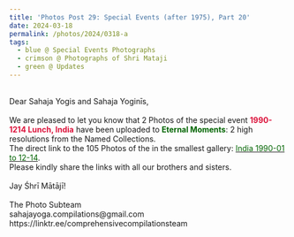 ```yaml
---
title: 'Photos Post 29: Special Events (after 1975), Part 20'
date: 2024-03-18
permalink: /photos/2024/0318-a
tags:
  - blue @ Special Events Photographs
  - crimson @ Photographs of Shri Mataji
  - green @ Updates
---
```


<p>
<br>
Dear Sahaja Yogis and Sahaja Yoginīs,<br>
<br>
We are pleased to let you know that 2 Photos of the special event <font color="Crimson"><b>1990-1214 Lunch, India</b></font> have been uploaded to <font color="DarkGreen"><b>Eternal Moments</b></font>: 2 high resolutions from the Named Collections.<br>
The direct link to the 105 Photos of the in the smallest gallery: <a href="https://eternalmoments.smugmug.com/Countries/India/1990-01-to-12-14"><font color="DarkGreen">India 1990-01 to 12-14</font></a>.<br> 
Please kindly share the links with all our brothers and sisters.<br>
<br>
Jay Śhrī Mātājī!<br>
<br>
The Photo Subteam<br>
sahajayoga.compilations@gmail.com<br>
https://linktr.ee/comprehensivecompilationsteam
</p>